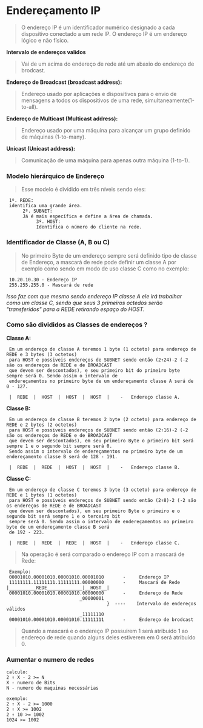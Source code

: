 # Endereçamento IP
> O endereço IP é um identificador numérico designado a cada dispositivo conectado a um rede IP.
O endereço IP é um endereço lógico e não físico.

**Intervalo de endereços validos**
> Vai de um acima do endereço de rede até um abaxio do endereço de brodcast.

**Endereço de Broadcast (broadcast address):**
> Endereço usado por aplicações e dispositivos para o envio de mensagens a todos os dispositivos de uma rede, simultaneamente(1-to-all).

**Endereço de Multicast (Multicast address):**
> Endereço usado por uma máquina para alcançar um grupo definido de máquinas (1-to-many).

**Unicast (Unicast address):**
> Comunicação de uma máquina para apenas outra máquina (1-to-1).

### Modelo hierárquico de Endereço
> Esse modelo é dividido em três níveis sendo eles:

     1º. REDE:
     identifica uma grande área.
          2º. SUBNET:
          Já é mais específica e define a área de chamada.
               3º. HOST:
               Identifica o número do cliente na rede.

### Identificador de Classe (A, B ou C)
> No primeiro Byte de um endereço sempre será definido tipo de classe de Endereço, a mascará de rede pode definir um classe A por exemplo como sendo em modo de uso classe C como no exemplo:

     10.20.10.30 - Endereço IP
     255.255.255.0 - Mascará de rede
     
*Isso faz com que mesmo sendo endereço IP classe A ele irá trabalhar como um classe C, sendo que seus 3 primeiros octedos serão "transferidos" para a REDE retirando espaço do HOST.*

### Como são divididos as Classes de endereços ?

**Classe A:**
     
     Em um endereço de classe A teremos 1 byte (1 octeto) para endereço de REDE e 3 bytes (3 octetos)
     para HOST e possiveis endereços de SUBNET sendo então (2↑24)-2 (-2 são os endereços de REDE e de BROADCAST
     que devem ser descontados), e seu primeiro bit do primeiro byte sempre será 0. Sendo assim o intervalo de
     endereçamentos no primeiro byte de um endereçamento classe A será de 0 - 127.
     
     |  REDE  |  HOST  |  HOST  |  HOST  |    -   Endereço classe A.
     
**Classe B:**

     Em um endereço de classe B teremos 2 byte (2 octeto) para endereço de REDE e 2 bytes (2 octetos)
     para HOST e possiveis endereços de SUBNET sendo então (2↑16)-2 (-2 são os endereços de REDE e de BROADCAST
     que devem ser descontados), em seu primeiro Byte o primeiro bit será sempre 1 e o segundo bit sempre será 0.
     Sendo assim o intervalo de endereçamentos no primeiro byte de um endereçamento classe B será de 128 - 191.
     
     |  REDE  |  REDE  |  HOST  |  HOST  |    -   Endereço classe B.
     
**Classe C:**

     Em um endereço de classe C teremos 3 byte (3 octeto) para endereço de REDE e 1 bytes (1 octetos)
     para HOST e possiveis endereços de SUBNET sendo então (2↑8)-2 (-2 são os endereços de REDE e de BROADCAST
     que devem ser descontados), em seu primeiro Byte o primeiro e o segundo bit será sempre 1 e o terceiro bit
     sempre será 0. Sendo assim o intervalo de endereçamentos no primeiro byte de um endereçamento classe B será
     de 192 - 223.
     
     |  REDE  |  REDE  |  REDE  |  HOST  |    -   Endereço classe C.    

> Na operação é será comparado o endereço IP com a mascará de Rede:

     Exemplo:
     00001010.00001010.00001010.00001010       -     Endereço IP
     11111111.11111111.11111111.00000000       -     Mascará de Rede
    |__________REDE_____________|__HOST__|
     00001010.00001010.00001010.00000000       -     Endereço de Rede
                               _00000001
                                         }  ----    Intervalo de endereços válidos
                               _11111110
     00001010.00001010.00001010.11111111       -     Endereço de brodcast

> Quando a mascará e o endereço IP possuírem 1 será atribuído 1 ao endereço de rede quando alguns deles estiverem em 0 será atribuído 0.
     

### Aumentar o numero de redes
 
    calculo:
    2 ↑ X - 2 >= N
    X - numero de Bits
    N - numero de maquinas necessárias
    
    exemplo:
    2 ↑ X - 2 >= 1000
    2 ↑ X >= 1002
    2 ↑ 10 >= 1002
    1024 >= 1002
